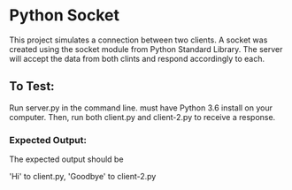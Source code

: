 # Python Socket

This project simulates a connection between two clients. A socket was created using the socket module from Python Standard Library.
The server will accept the data from both clints and respond accordingly to each.
## To Test:
Run server.py in the command line. must have Python 3.6 install on your computer.
Then, run both client.py and client-2.py to receive a response.


### Expected Output:
The expected output should be 

'Hi' to client.py,
'Goodbye' to client-2.py
